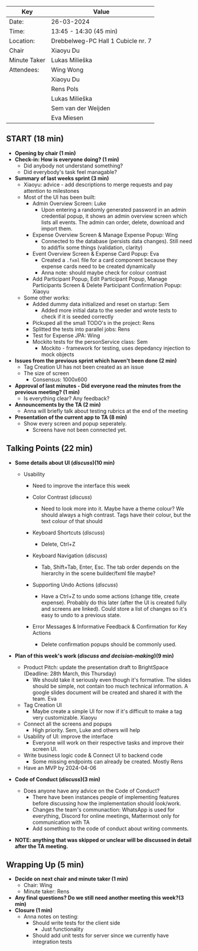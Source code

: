 | Key          | Value                              |
| ------------ | ---------------------------------- |
| Date:        | 26-03-2024                         |
| Time:        | 13:45 - 14:30 (45 min)             |
| Location:    | Drebbelweg-PC Hall 1 Cubicle nr. 7 |
| Chair        | Xiaoyu Du                          |
| Minute Taker | Lukas Milieška                     |
| Attendees:   | Wing Wong                          |
|              | Xiaoyu Du                          |
|              | Rens Pols                          |
|              | Lukas Milieška                     |
|              | Sem van der Weijden                |
|              | Eva Miesen                         |

## START (18 min)

- **Opening by chair (1 min)**
- **Check-in: How is everyone doing? (1 min)**
  - Did anybody not understand something?
  - Did everybody's task feel managable?
- **Summary of last weeks sprint (3 min)**
  - Xiaoyu: advice - add descriptions to merge requests and pay attention to milestones
  - Most of the UI has been built:
    - Admin Overview Screen: Luke
      - Upon entering a randomly generated password in an admin credential popup, it shows an admin overview screen which lists all events. The admin can order, delete, download and import them.
    - Expense Overview Screen & Manage Expense Popup: Wing
      - Connected to the database (persists data changes). Still need to add/fix some things (validation, clarity)
    - Event Overview Screen & Expense Card Popup: Eva
      - Created a `.fxml` file for a card component because they expense cards need to be created dynamically
      - Anna note: should maybe check for colour contrast
    - Add Participant Popup, Edit Participant Popup, Manage Participants Screen & Delete Participant Confirmation Popup: Xiaoyu
  - Some other works:
    - Added dummy data initialized and reset on startup: Sem
      - Added more initial data to the seeder and wrote tests to check if it is seeded correctly
    - Pickuped all the small TODO's in the project: Rens
    - Splitted the tests into parallel jobs: Rens
    - Test for Expense JPA: Wing
    - Mockito tests for the personService class: Sem
      - Mockito - framework for testing, uses depedancy injection to mock objects
- **Issues from the previous sprint which haven't been done (2 min)**
  - Tag Creation UI has not been created as an issue
  - The size of screen
    - Consensus: 1000x600
- **Approval of last minutes - Did everyone read the minutes from the previous meeting? (1 min)**
  - Is everything clear? Any feedback?
- **Announcements by the TA (2 min)**
  - Anna will briefly talk about testing rubrics at the end of the meeting
- **Presentation of the current app to TA (8 min)**
  - Show every screen and popup seperately.
    - Screens have not been connected yet.

## Talking Points (22 min)

- **Some details about UI (_discuss_)(10 min)**

  - Usability

    - Need to improve the interface this week

    - Color Contrast (_discuss_)
      - Need to look more into it. Maybe have a theme colour? We should always a high contrast. Tags have their colour, but the text colour of that should
    - Keyboard Shortcuts (_discuss_)
      - Delete, Ctrl+Z
    - Keyboard Navigation (_discuss_)
      - Tab, Shift+Tab, Enter, Esc. The tab order depends on the hierarchy in the scene builder/fxml file maybe?
    - Supporting Undo Actions (_discuss_)
      - Have a Ctrl+Z to undo some actions (change title, create expense). Probably do this later (after the UI is created fully and screens are linked). Could store a list of changes so it's easy to undo to a previous state.
    - Error Messages & Informative Feedback & Confirmation for Key Actions
      - Delete confirmation popups should be commonly used.

- **Plan of this week's work (_discuss and decision-making_)(9 min)**
  - Product Pitch: update the presentation draft to BrightSpace (Deadline: 28th March, this Thursday)
    - We should take it seriously even though it's formative. The slides should be simple, not contain too much technical information. A google slides document will be created and shared it with the team. Eva
  - Tag Creation UI
    - Maybe create a simple UI for now if it's difficult to make a tag very customizable. Xiaoyu
  - Connect all the screens and popups
    - High priority. Sem, Luke and others will help
  - Usability of UI: improve the interface
    - Everyone will work on their respective tasks and improve their screen UI.
  - Write business logic code & Connect UI to backend code
    - Some missing endpoints can already be created. Mostly Rens
  - Have an MVP by 2024-04-06
- **Code of Conduct (_discuss_)(3 min)**
  - Does anyone have any advice on the Code of Conduct?
    - There have been instances people of implementing features before discussing how the implementation should look/work.
    - Changes the team's communaction: WhatsApp is used for everything, Discord for online meetings, Mattermost only for communication with TA
    - Add something to the code of conduct about writing comments.
- **NOTE: anything that was skipped or unclear will be discussed in detail after the TA meeting.**

## Wrapping Up (5 min)

- **Decide on next chair and minute taker (1 min)**
  - Chair: Wing
  - Minute taker: Rens
- **Any final questions? Do we still need another meeting this week?(3 min)**
- **Closure (1 min)**
  - Anna notes on testing:
    - Should write tests for the client side
      - Just functionality
    - Should add unit tests for server since we currently have integration tests
